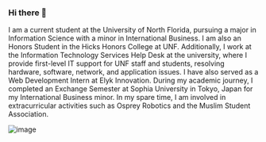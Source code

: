 ### Hi there 👋
I am a current student at the University of North Florida, pursuing a major in Information Science with a minor in International Business. I am also an Honors Student in the Hicks Honors College at UNF. Additionally, I work at the Information Technology Services Help Desk at the university, where I provide first-level IT support for UNF staff and students, resolving hardware, software, network, and application issues. I have also served as a Web Development Intern at Elyk Innovation. During my academic journey, I completed an Exchange Semester at Sophia University in Tokyo, Japan for my International Business minor. In my spare time, I am involved in extracurricular activities such as Osprey Robotics and the Muslim Student Association.

![image](https://github.com/zain0329/zain0329/assets/66034863/01871ef2-2cea-4fcc-af35-299a9f0ea6f4)



<!--
**zain0329/zain0329** is a ✨ _special_ ✨ repository because its `README.md` (this file) appears on your GitHub profile.

Here are some ideas to get you started:

- 🔭 I’m currently working on ...
- 🌱 I’m currently learning ...

- 👯 I’m looking to collaborate on ...
- 🤔 I’m looking for help with ...
- 💬 Ask me about ...
- 📫 How to reach me: ...
- 😄 Pronouns: ...
- ⚡ Fun fact: ...
-->
